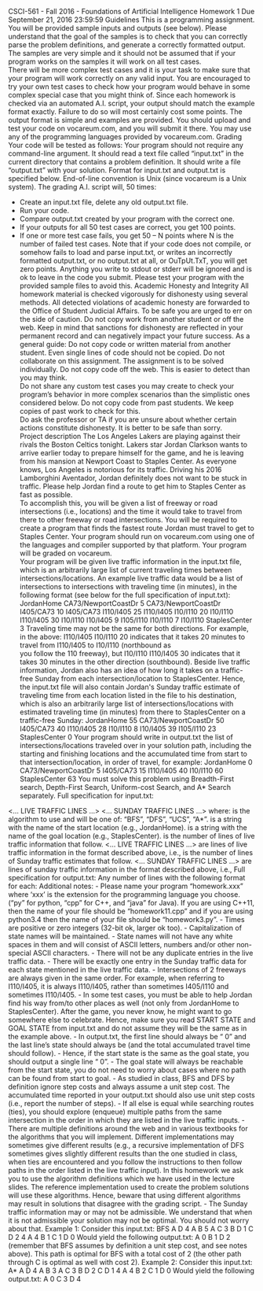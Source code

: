 CSCI-561	- Fall	2016	- Foundations	of	Artificial	Intelligence
Homework	1
Due	September	21,	2016	23:59:59
Guidelines
This	is	a	programming	assignment.	You	will	be	provided	sample	inputs	and	outputs	(see	below).	
Please	 understand	 that	 the	 goal	 of	 the	 samples	 is	 to	 check	 that	 you	 can	 correctly	 parse	 the	problem	definitions,	and	generate	a	correctly	formatted	output.	The	samples	are	very	simple	and	it	should	not	be	assumed	that	if	your	program	works	on	the	samples	it	will	work	on	all	test	cases.	
There	will	be	more	complex	test	cases	and	it	is	your	task	to	make	sure	that	your	program	will	work	correctly	on	any	valid	input.	You	are	encouraged	to	try	your	own	test	cases	to	check	how	your	program	would	behave	in	some	complex	special	case that	you	might	think	of.	Since	each homework	 is	 checked	 via	 an	 automated	 A.I.	 script,	 your	 output	 should	 match	 the	example	format	exactly.	Failure	to	do	so	will	most	certainly	cost	some	points.	The	output	format	is	simple	and	examples	are	provided.	You	should	upload	and	test	your	code	on	vocareum.com,	and	you	will	submit	it	there.	You	may	use	any	of	the	programming	languages	provided	by	vocareum.com.
Grading
Your	 code	 will	 be	 tested	 as	 follows:	 Your	 program	 should	 not	 require	 any	 command-line	argument.	It	 should	 read	a	 text	 file	 called	 “input.txt”	 in	 the	 current	 directory	 that	 contains	a	problem	definition.	It	should	write	a	file	“output.txt”	with	your	solution.	Format	for	input.txt	and	output.txt	is	specified	below. End-of-line	convention	is	Unix	(since vocareum	is	a	Unix	system).
The	grading	A.I.	script	will,	50	times:
- Create	an	input.txt	file,	delete	any	old	output.txt	file.
- Run	your	code.
- Compare	output.txt	created	by	your	program	with	the	correct	one.
- If	your	outputs	for	all	50	test	cases	are	correct,	you	get	100	points.
- If	one	or	more	test	case	fails,	you	get	50	– N	points	where	N	is	the	number	of	failed	test	cases.
Note	that	if	your	code	does	not	compile,	or	somehow	fails	to	load	and	parse	input.txt,	or	writes	an	 incorrectly	 formatted	 output.txt, or	 no	 output.txt	 at	 all,	 or	OuTpUt.TxT,	 you	 will	 get	 zero	points.	Anything	you	write	to	stdout	or stderr	will	be	ignored	and	is	ok	to	leave	in	the	code	you	submit.	Please	test	your	program	with	the	provided	sample	files	to	avoid	this.
Academic	Honesty	and	Integrity
All	homework	material is	checked	vigorously	for	dishonesty	using	several	methods.	All	detected	violations	of	academic	honesty	are	forwarded	to	the	Office	of	Student	Judicial	Affairs.	To	be	safe	you	are	urged	to	err	on	the	side	of	caution.	Do	not	copy	work	from	another	student	or	off	the	web.	Keep	in	mind	that	sanctions	for	dishonesty	are	reflected	in	your	permanent	record and	can	negatively	impact	your	future	success.	As	a	general	guide:
Do	not copy code	or	written	material	 from	another	 student.	Even	single	lines	of	code	should	not	be	copied.	Do	not collaborate on	this	assignment.	The	assignment	is	to	be	solved	individually.
Do	not copy code	off	the	web.	This	is	easier	to	detect	than	you	may	think.	
Do	not	share any	custom	test	cases	you	may	create	to	check	your	program’s	behavior	in	more	complex	scenarios	than	the	simplistic	ones	considered	below.
Do	not copy code	from	past	students.	We	keep	copies	of	past	work	to	check	for	this.	
Do ask	 the	professor	or	TA	if	you	are	unsure	about	whether	certain	actions	constitute	dishonesty.	It	is	better	to	be	safe	than	sorry.	
Project	description
The	 Los	Angeles	 Lakers	are	 playing	against	 their	 rivals	 the	Boston	Celtics	 tonight.		 Lakers	 star	Jordan	Clarkson wants	to	arrive	earlier	today	to	prepare	himself	for	the	game,	and	he	is	leaving	from	 his	 mansion	 at	 Newport	 Coast	 to	 Staples Center.	 	 As	 everyone	 knows,	 Los	 Angeles	 is	notorious	for	its	traffic. Driving	his	2016 Lamborghini Aventador,	Jordan definitely	does	not	want	to	 be	 stuck	in	 traffic. Please	 help	Jordan find	a	 route	 to	get	 him	 to	Staples	 Center	as	 fast	as	possible.			
To	accomplish	this,	you	will	be	given	a	list	of	freeway	or	road	intersections	(i.e.,	locations) and	the	time	it	would	take	to	travel	from	there	to	other	freeway	or	road	intersections.	You	will	be required	 to	create	a	program	that	finds	 the	 fastest	 route	Jordan must	 travel	 to	get	 to	Staples	Center.	Your	program	should run	on	vocareum.com using	one	of	the	languages	and	compiler	supported	by	that	platform.	Your	program	will	be	graded	on	vocareum.	
Your	program	will	be	given live	traffic information in	the	input.txt	file,	which	is	an	arbitrarily	large	list	of	current	traveling	times	between	intersections/locations.		An	example	live	traffic	data would	be	a	list	of	intersections	to	intersections	with	traveling	time	(in	minutes), in	the	following	format (see	below	for	the	full	specification	of	input.txt):
JordanHome CA73/NewportCoastDr 5
CA73/NewportCoastDr I405/CA73 10
I405/CA73 I110/I405 25
I110/I405 I10/I110 20
I10/I110 I110/I405 30
I10/I110 I10/I405 9
I105/I110 I10/I110 7
I10/I110 StaplesCenter 3
Traveling	time	may	not	be the	same	for	both	directions.	For	example,	in	the	above:
I110/I405 I10/I110 20
indicates	that	it	takes	20	minutes	to	travel	from	I110/I405 to	I10/I110 (northbound	as	
you	follow	the	110	freeway),	but
I10/I110 I110/I405 30
indicates	that	it	takes	30	minutes	in	the	other	direction	(southbound).
Beside	live	traffic	information,	Jordan also	has	an	idea	of	how	long	it	takes	on	a	traffic-free	Sunday	from	 each	 intersection/location	 to	 StaplesCenter.	 	 Hence,	 the	 input.txt	 file	 will	 also	 contain Jordan's Sunday	traffic estimate	 of traveling	 time from	 each	 location	 listed	 in	 the	 file	 to	 his	destination,	 which	 is	 also	 an	 arbitrarily	 large	 list	of intersections/locations with	 estimated	traveling	time	(in	minutes) from	there to	StaplesCenter	on	a	traffic-free	Sunday:
JordanHome 55
CA73/NewportCoastDr 50
I405/CA73 40
I110/I405 28
I10/I110 8
I10/I405 39
I105/I110 23
StaplesCenter 0
Your	program	should	write	in	output.txt	the	list of	intersections/locations	traveled	over	in	your	solution	path,	including	the	starting	and	finishing	locations and	the	accumulated time	from	start to	that	intersection/location,	in	order	of	travel,	for	example:
JordanHome 0
CA73/NewportCoastDr 5
I405/CA73 15
I110/I405 40
I10/I110 60
StaplesCenter 63
You	 must	 solve	 this	 problem	 using	 Breadth-First	 search,	 Depth-First	 Search, Uniform-cost	Search,	and	A*	Search	separately.	
Full	specification	for	input.txt:
<ALGO>
<START STATE>
<GOAL STATE>
<NUMBER OF LIVE TRAFFIC LINES>
<… LIVE TRAFFIC LINES …>
<NUMBER OF SUNDAY TRAFFIC LINES>
<… SUNDAY TRAFFIC LINES …>
where:
<ALGO>	is	the	algorithm	to	use	and	will	be	one of:	“BFS”,	“DFS”,	“UCS”,	“A*”.
<START	STATE>	is	a	string	with	the	name	of	the	start	location	(e.g.,	JordanHome).
<GOAL	STATE>	is	a	string	with	the	name	of	the	goal	location	(e.g.,	StaplesCenter).
<NUMBER	OF	LIVE	TRAFFIC	LINES>	is	the	number	of	lines	of live	traffic	information	that	follow.
<…	LIVE	TRAFFIC	LINES	…>	are	lines	of	live	traffic	information	in	the	format	described	above,	i.e.,	<STATE1>	<STATE2>	<TRAVEL	TIME	FROM	STATE1	TO	STATE2>
<NUMBER	OF	SUNDAY	TRAFFIC	LINES>	is	the	number	of	lines	of	Sunday	traffic	estimates	that	follow.
<…	SUNDAY	TRAFFIC	LINES	…>	are	lines	of	sunday	traffic	information	in	the	format	described	above,	i.e.,	<STATE>	<ESTIMATED	TIME FROM	STATE	TO	GOAL>
Full	specification	for	output.txt:
Any	number	of	lines	with	the	following	format	for	each:
<STATE> <ACCUMULATED TRAVEL TIME FROM START TO HERE>
Additional	notes:
- Please	 name	 your	 program “homework.xxx”	 where	 ‘xxx’	 is	 the	 extension	 for	 the	programming	language	you	choose.	(“py”	for	python,	“cpp”	for	C++,	and	“java”	for	Java).	
If	you	are	using	C++11,	then	the	name of	your	file	should	be	“homework11.cpp”	and	if	you	are	using	python3.4	then	the	name of	your	file	should	be	“homework3.py”.
- Times	are	positive	or	zero	integers	(32-bit ok,	larger	ok	too).
- Capitalization	of	state	names	will	be	maintained.
- State names	 will	 not	 have	 any	 white	 spaces	 in	 them and	 will	 consist	 of	 ASCII	 letters,	numbers	and/or	other	non-special	ASCII	characters.
- There	will	not	be	any	duplicate	entries	in	the	live	traffic	data.
- There	will	be	exactly	one	entry	in	the	Sunday	traffic	data for	each	state	mentioned	in	the	live	traffic	data.
- Intersections	 of	 2	 freeways	 are	 always	 given	 in	 the	 same	 order.	 	 For	 example,	 when	referring	 to	 I110/I405,	 it	 is	 always	 I110/I405,	 rather	 than	 sometimes I405/I110	 and	sometimes	I110/I405.
- In some test	cases,	you	must	be	able	to	help	Jordan	find	his	way	from/to	other	places	as	well (not	only	from	JordanHome	to	StaplesCenter).		After	the	game,	you	never	know,	he	might	want	to	go	somewhere	else	to	celebrate. Hence,	make	sure	you	read START	STATE	
and	GOAL	STATE	from	input.txt	and	do	not	assume	they	will	be	the	same	as	in	the	example	above.
- In	output.txt,	the	first	line	should	always	be	“<START	STATE>	0”	and	the	last	line’s	state	should	always	be	<GOAL	STATE> (and	the	total	accumulated	travel	time	should	follow).
- Hence,	if the	 start	 state	is	 the	 same	as	 the	goal	 state,	you	 should	 output	a	 single	line “<START	STATE>	0”.
- The	goal	state	will	always	be	reachable	from	the	start	state,	you	do	not	need	to	worry	about	cases	where	no	path	can	be	found	from	start	to	goal.
- As	studied	in	class,	BFS	and	DFS	by	definition	ignore	step	costs	and	always	assume	a	unit	step	cost. The	accumulated	 time	 reported	in	your	output.txt	 should	also	use	unit	 step	costs	(i.e.,	report	the	number	of	steps).
- If	all	else	is	equal	while searching	 routes (ties),	you	should	explore	(enqueue)	multiple paths	from	the	same	intersection	in	the	order in	which	they	are	listed	in	the	live	traffic inputs.
- There	are	multiple	definitions	around	the	web	and	in	various	textbooks	for	the algorithms that	you	will	implement.	Different	implementations	may	sometimes	give	different	results	(e.g.,	a	recursive	implementation	of	DFS	sometimes	gives	slightly	different	results	than	the	one	studied	in	class,	when	ties	are	encountered	and	you	 follow	the	instructions	to	then	follow	paths	in	the	order	listed	in	the	live	traffic	input).	In	this	homework	we	ask	you	to	use	the	algorithm	definitions which	we	have	used	in	the	lecture	slides. The	reference	implementation	used	to	create	the	problem	solutions	will	use	these	algorithms.	Hence,	beware	 that	 using	 different	 algorithms	 may	 result	 in	 solutions that	 disagree	 with	 the	grading	script.
- The	Sunday	traffic	information	may	or	may	not	be	admissible.	We	understand	that	when	it	is	not	admissible	your	solution	may	not	be	optimal.	You	should	not	worry	about	that.
Example	1: Consider	this	input.txt:
BFS
A
D
4
A B 5
A C 3
B D 1
C D 2
4
A 4
B 1
C 1
D 0
Would	yield	the	following	output.txt:
A 0
B 1
D 2
(remember	that	BFS	assumes	by	definition	a	unit	step	cost,	and	see	notes	above). This	path	is	optimal	for	BFS	with	a	total	cost of	2	(the	other	path	through	C	is	optimal	as	well	with	cost	2).
Example	2: Consider	this	input.txt:
A*
A
D
4
A B 3
A C 3
B D 2
C D 1
4
A 4
B 2
C 1
D 0
Would	yield	the	following	output.txt:
A 0
C 3
D 4
